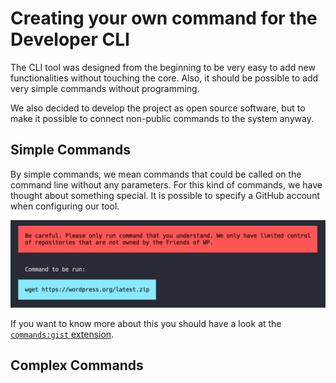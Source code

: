 # Creating your own command for the Developer CLI

The CLI tool was designed from the beginning to be very easy to add new functionalities without touching the core. Also, it should be possible to add very simple commands without programming. 

We also decided to develop the project as open source software, but to make it possible to connect non-public commands to the system anyway.

## Simple Commands

By simple commands, we mean commands that could be called on the command line without any parameters. For this kind of commands, we have thought about something special. It is possible to specify a GitHub account when configuring our tool. 

![CLI Commands Screenshot](./images/commands-simple.png)

If you want to know more about this you should have a look at the [`commands:gist` extension](https://github.com/friends-of-wp/wp-dev-cli-ext-commands-gist). 

## Complex Commands


